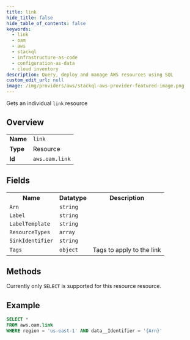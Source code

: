 ```yaml
---
title: link
hide_title: false
hide_table_of_contents: false
keywords:
  - link
  - oam
  - aws
  - stackql
  - infrastructure-as-code
  - configuration-as-data
  - cloud inventory
description: Query, deploy and manage AWS resources using SQL
custom_edit_url: null
image: /img/providers/aws/stackql-aws-provider-featured-image.png
---
```

Gets an individual <code>link</code> resource

## Overview
<table><tbody>
<tr><td><b>Name</b></td><td><code>link</code></td></tr>
<tr><td><b>Type</b></td><td>Resource</td></tr>
<tr><td><b>Id</b></td><td><code>aws.oam.link</code></td></tr>
</tbody></table>

## Fields
<table><tbody>
<tr><th>Name</th><th>Datatype</th><th>Description</th></tr>
<tr><td><code>Arn</code></td><td><code>string</code></td><td></td></tr><tr><td><code>Label</code></td><td><code>string</code></td><td></td></tr><tr><td><code>LabelTemplate</code></td><td><code>string</code></td><td></td></tr><tr><td><code>ResourceTypes</code></td><td><code>array</code></td><td></td></tr><tr><td><code>SinkIdentifier</code></td><td><code>string</code></td><td></td></tr><tr><td><code>Tags</code></td><td><code>object</code></td><td>Tags to apply to the link</td></tr>
</tbody></table>

## Methods
Currently only <code>SELECT</code> is supported for this resource resource.

## Example
```sql
SELECT * 
FROM aws.oam.link
WHERE region = 'us-east-1' AND data__Identifier = '{Arn}'
```
